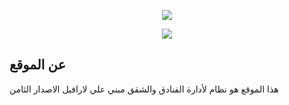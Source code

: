 <p align="center"><a href="http://otel-by-mshm.herokuapp.com/public/" target="_blank"><img src="https://i.suar.me/qKpqn/l" ></a></p>
<p align="center"><a href="http://otel-by-mshm.herokuapp.com/public/" target="_blank"><img src="https://i.suar.me/lK6Lv/l" ></a></p>



## عن الموقع
هذا الموقع هو نظام لأدارة الفنادق والشقق مبني علي لارافيل الاصدار الثامن         
